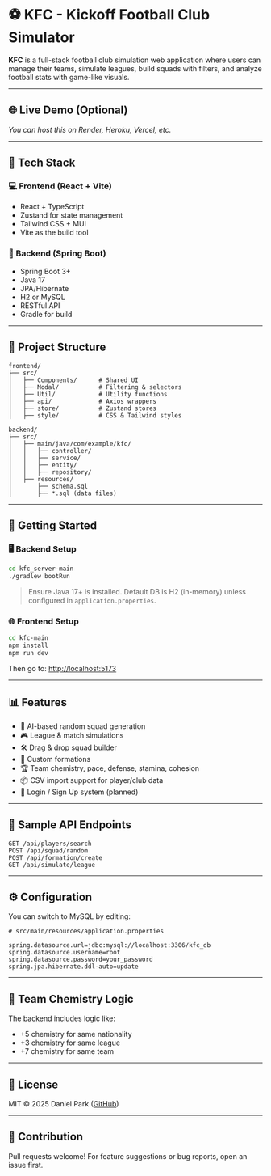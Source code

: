 # ⚽ KFC - Kickoff Football Club Simulator

**KFC** is a full-stack football club simulation web application where users can manage their teams, simulate leagues, build squads with filters, and analyze football stats with game-like visuals.

---

## 🌐 Live Demo (Optional)
_You can host this on Render, Heroku, Vercel, etc._

---

## 🧱 Tech Stack

### 💻 Frontend (React + Vite)
- React + TypeScript
- Zustand for state management
- Tailwind CSS + MUI
- Vite as the build tool

### 🚀 Backend (Spring Boot)
- Spring Boot 3+
- Java 17
- JPA/Hibernate
- H2 or MySQL
- RESTful API
- Gradle for build

---

## 📁 Project Structure

```
frontend/
├── src/
│   ├── Components/      # Shared UI
│   ├── Modal/           # Filtering & selectors
│   ├── Util/            # Utility functions
│   ├── api/             # Axios wrappers
│   ├── store/           # Zustand stores
│   ├── style/           # CSS & Tailwind styles

backend/
├── src/
│   ├── main/java/com/example/kfc/
│   │   ├── controller/
│   │   ├── service/
│   │   ├── entity/
│   │   ├── repository/
│   ├── resources/
│       ├── schema.sql
│       ├── *.sql (data files)
```

---

## 🚀 Getting Started

### 🖥 Backend Setup

```bash
cd kfc_server-main
./gradlew bootRun
```

> Ensure Java 17+ is installed. Default DB is H2 (in-memory) unless configured in `application.properties`.

### 🌐 Frontend Setup

```bash
cd kfc-main
npm install
npm run dev
```

Then go to: [http://localhost:5173](http://localhost:5173)

---

## 📊 Features

- 🧠 AI-based random squad generation
- 🎮 League & match simulations
- 🛠 Drag & drop squad builder
- 📝 Custom formations
- 🏆 Team chemistry, pace, defense, stamina, cohesion
- 📦 CSV import support for player/club data
- 🔐 Login / Sign Up system (planned)

---

## 🧪 Sample API Endpoints

```http
GET /api/players/search
POST /api/squad/random
POST /api/formation/create
GET /api/simulate/league
```

---

## ⚙️ Configuration

You can switch to MySQL by editing:

```properties
# src/main/resources/application.properties

spring.datasource.url=jdbc:mysql://localhost:3306/kfc_db
spring.datasource.username=root
spring.datasource.password=your_password
spring.jpa.hibernate.ddl-auto=update
```

---

## 🧠 Team Chemistry Logic

The backend includes logic like:

- +5 chemistry for same nationality
- +3 chemistry for same league
- +7 chemistry for same team

---

## 📜 License

MIT © 2025 Daniel Park ([GitHub](https://github.com/tpark02))

---

## 🤝 Contribution

Pull requests welcome! For feature suggestions or bug reports, open an issue first.
